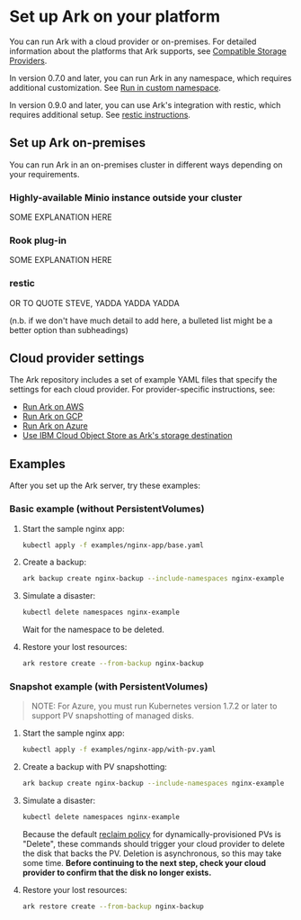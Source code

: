 # Set up Ark on your platform

You can run Ark with a cloud provider or on-premises. For detailed information about the platforms that Ark supports, see [Compatible Storage Providers][99].

In version 0.7.0 and later, you can run Ark in any namespace, which requires additional customization. See [Run in custom namespace][3].

In version 0.9.0 and later, you can use Ark's integration with restic, which requires additional setup. See [restic instructions][20].

## Set up Ark on-premises

You can run Ark in an on-premises cluster in different ways depending on your requirements.

### Highly-available Minio instance outside your cluster

SOME EXPLANATION HERE

### Rook plug-in

SOME EXPLANATION HERE

### restic

OR TO QUOTE STEVE, YADDA YADDA YADDA

(n.b. if we don't have much detail to add here, a bulleted list might be a better option than subheadings)

## Cloud provider settings

The Ark repository includes a set of example YAML files that specify the settings for each cloud provider. For provider-specific instructions, see:

* [Run Ark on AWS][0]
* [Run Ark on GCP][1]
* [Run Ark on Azure][2]
* [Use IBM Cloud Object Store as Ark's storage destination][4]

## Examples

After you set up the Ark server, try these examples:

### Basic example (without PersistentVolumes)

1. Start the sample nginx app:

    ```bash
    kubectl apply -f examples/nginx-app/base.yaml
    ```

1. Create a backup:

    ```bash
    ark backup create nginx-backup --include-namespaces nginx-example
    ```

1. Simulate a disaster:

    ```bash
    kubectl delete namespaces nginx-example
    ```

    Wait for the namespace to be deleted.

1. Restore your lost resources:

    ```bash
    ark restore create --from-backup nginx-backup
    ```

### Snapshot example (with PersistentVolumes)

> NOTE: For Azure, you must run Kubernetes version 1.7.2 or later to support PV snapshotting of managed disks.

1. Start the sample nginx app:

    ```bash
    kubectl apply -f examples/nginx-app/with-pv.yaml
    ```

1. Create a backup with PV snapshotting:

    ```bash
    ark backup create nginx-backup --include-namespaces nginx-example
    ```

1. Simulate a disaster:

    ```bash
    kubectl delete namespaces nginx-example
    ```

    Because the default [reclaim policy][19] for dynamically-provisioned PVs is "Delete", these commands should trigger your cloud provider to delete the disk that backs the PV. Deletion is asynchronous, so this may take some time. **Before continuing to the next step, check your cloud provider to confirm that the disk no longer exists.**

1. Restore your lost resources:

    ```bash
    ark restore create --from-backup nginx-backup
    ```

[0]: aws-config.md
[1]: gcp-config.md
[2]: azure-config.md
[3]: namespace.md
[4]: ibm-config.md
[19]: https://kubernetes.io/docs/concepts/storage/persistent-volumes/#reclaiming
[20]: restic.md
[99]: support-matrix.md